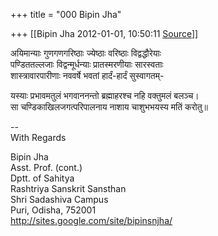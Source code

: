 +++
title = "000 Bipin Jha"

+++
[[Bipin Jha	2012-01-01, 10:50:11 [Source](https://groups.google.com/g/bvparishat/c/-LM-vS4cqI0)]]



अयिमान्याः गुणगणगरिष्ठाः ज्येष्ठाः वरिष्ठाः विद्वद्धौरेयाः  
पण्डिततल्लजाः विद्वन्मूर्धन्याः प्रातस्मरणीयाः सारस्वताः  
शास्त्रावारपारीणाः नववर्षे भवतां हार्दं-हार्दं सुस्वागतम्-

यस्याः प्रभावमतुलं भगवाननन्तो ब्रह्माहरश्च नहि वक्तुमलं बलञ्च।  
सा चण्डिकाखिलजगत्परिपालनाय नाशाय चाशुभभयस्य मतिं करोतु॥

  
--  
With Regards

Bipin Jha  
Asst. Prof. (cont.)  
Dptt. of Sahitya  
Rashtriya Sanskrit Sansthan  
Shri Sadashiva Campus  
Puri, Odisha, 752001  
<http://sites.google.com/site/bipinsnjha/>  

